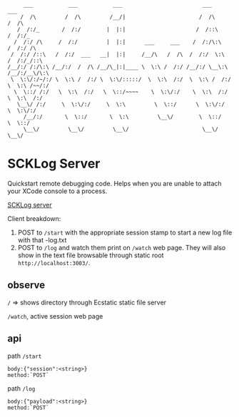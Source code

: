 ```
     ___           ___           ___                         ___           ___
    /  /\         /  /\         /__/|                       /  /\         /  /\
   /  /:/_       /  /:/        |  |:|                      /  /::\       /  /:/_
  /  /:/ /\     /  /:/         |  |:|      ___     ___    /  /:/\:\     /  /:/ /\
 /  /:/ /::\   /  /:/  ___   __|  |:|     /__/\   /  /\  /  /:/  \:\   /  /:/_/::\
/__/:/ /:/\:\ /__/:/  /  /\ /__/\_|:|____ \  \:\ /  /:/ /__/:/ \__\:\ /__/:/__\/\:\
 \  \:\/:/~/:/ \  \:\ /  /:/ \  \:\/:::::/  \  \:\  /:/  \  \:\ /  /:/ \  \:\ /~~/:/
  \  \::/ /:/   \  \:\  /:/   \  \::/~~~~    \  \:\/:/    \  \:\  /:/   \  \:\  /:/
   \__\/ /:/     \  \:\/:/     \  \:\         \  \::/      \  \:\/:/     \  \:\/:/
     /__/:/       \  \::/       \  \:\         \__\/        \  \::/       \  \::/
     \__\/         \__\/         \__\/                       \__\/         \__\/
```

# SCKLog Server
Quickstart remote debugging code. Helps when you are unable to attach your XCode console to a process.

[SCKLog server](https://github.com/mikezucc/SCKLogServer)

Client breakdown:
1. POST to `/start` with the appropriate session stamp to start a new log file with that <sessionstamp>-log.txt
2. POST to `/log` and watch them print on `/watch` web page. They will also show in the text file browsable through static root `http://localhost:3003/`.

## observe
`/` => shows directory through Ecstatic static file server

`/watch`, active session web page

## api
path `/start` 

    body:{"session":<string>}
    method:`POST`
     

path `/log`

    body:{"payload":<string>}
    method:`POST`

